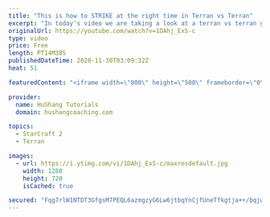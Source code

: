 ```yaml
---
title: "This is how to STRIKE at the right time in Terran vs Terran"
excerpt: "In today's video we are taking a look at a terran vs terran game I played that showcases some patience and how I like to calculate when it's the correct time to attack!  Coaching -------------------------------------------------------------------------- Website: https://www.hushangcoaching.com  Interested"
originalUrl: https://youtube.com/watch?v=1DAhj_ExS-c
type: video
price: Free
length: PT14M38S
publishedDateTime: 2020-11-30T03:09:32Z
heat: 51

featuredContent: "<iframe width=\"800\" height=\"500\" frameborder=\"0\" src=\"https://www.youtube.com/embed/1DAhj_ExS-c\" allow=\"accelerometer; autoplay; encrypted-media; gyroscope; picture-in-picture\" allowfullscreen></iframe>"

provider:
  name: HuShang Tutorials
  domain: hushangcoaching.com

topics:
  - StarCraft 2
  - Terran

images:
  - url: https://i.ytimg.com/vi/1DAhj_ExS-c/maxresdefault.jpg
    width: 1280
    height: 720
    isCached: true

secured: "Fqg7rlW1NTDT3GfgsM7PEQL6azmgzyG6Lw6jtbqYnCjfUneTfkgtja++/bqjw+4ucjSli47XnZctwVq1yyROTX6ZfY1ySMfhCSvqsSoQE7z11oRlgRc/434pW/1MJeMzAa4BlJBu5GMriI/kqUUSre31RIr9gn+av6dfcp6p32nZ6QOOsLEuwCOZ9SAo5il3J3WkFF98O4TAwZ4m4qt65XSA9oAMPG1h56Q/eHw19P6mCFDwfFk9yKn3mm5urx3ZtfD39WDbBK6FQq3hQGV5mmUts+VuqrBtCgfCaiP0SZ/WvI+Q6c/7IrXKjBaW/JzQzS1uUAY7a5aspkOZYLWznlPpfsIZXx9MJd3im2E+QnKLtl+KCLji+QmPE+fnpGtyoxetgntNyuZla9bgTDgiHhmq+0ZxGW4tcdzzM1+EUgw=;DJX/7DqfIQxkdWyqTiK5gg=="
---
```



